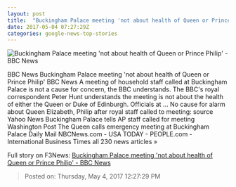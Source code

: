 ```yaml
---
layout: post
title:  "Buckingham Palace meeting 'not about health of Queen or Prince Philip' - BBC News"
date: 2017-05-04 07:27:29Z
categories: google-news-top-stories
---
```


![Buckingham Palace meeting 'not about health of Queen or Prince Philip' - BBC News](https://ichef-1.bbci.co.uk/news/1024/cpsprodpb/4E79/production/_95898002_mediaitem95897998.jpg)

BBC News Buckingham Palace meeting 'not about health of Queen or Prince Philip' BBC News A meeting of household staff called at Buckingham Palace is not a cause for concern, the BBC understands. The BBC's royal correspondent Peter Hunt understands the meeting is not about the health of either the Queen or Duke of Edinburgh. Officials at ... No cause for alarm about Queen Elizabeth, Philip after royal staff called to meeting: source Yahoo News Buckingham Palace tells AP staff called for meeting Washington Post The Queen calls emergency meeting at Buckingham Palace Daily Mail NBCNews.com - USA TODAY - PEOPLE.com - International Business Times all 230 news articles »


Full story on F3News: [Buckingham Palace meeting 'not about health of Queen or Prince Philip' - BBC News](http://www.f3nws.com/n/uYxhAD)

> Posted on: Thursday, May 4, 2017 12:27:29 PM
